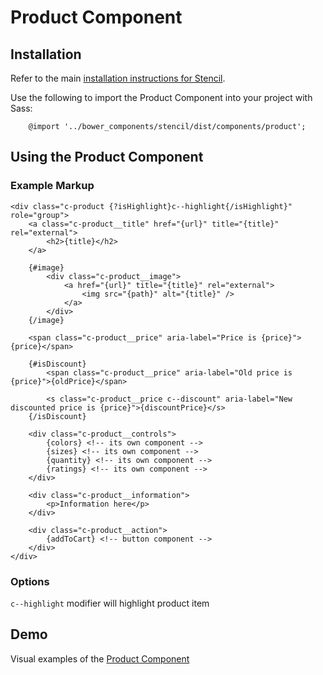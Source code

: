 # Product Component


## Installation

Refer to the main [installation instructions for Stencil](https://github.com/mobify/stencil#installation).

Use the following to import the Product Component into your project with Sass:

```
    @import '../bower_components/stencil/dist/components/product';
```

## Using the Product Component

### Example Markup

```
<div class="c-product {?isHighlight}c--highlight{/isHighlight}" role="group">
    <a class="c-product__title" href="{url}" title="{title}" rel="external">
        <h2>{title}</h2>
    </a>

    {#image}
        <div class="c-product__image">
            <a href="{url}" title="{title}" rel="external">
                <img src="{path}" alt="{title}" />
            </a>
        </div>
    {/image}

    <span class="c-product__price" aria-label="Price is {price}">{price}</span>

    {#isDiscount}
        <span class="c-product__price" aria-label="Old price is {price}">{oldPrice}</span>

        <s class="c-product__price c--discount" aria-label="New discounted price is {price}">{discountPrice}</s>
    {/isDiscount}

    <div class="c-product__controls">
        {colors} <!-- its own component -->
        {sizes} <!-- its own component -->
        {quantity} <!-- its own component -->
        {ratings} <!-- its own component -->
    </div>

    <div class="c-product__information">
        <p>Information here</p>
    </div>

    <div class="c-product__action">
        {addToCart} <!-- button component -->
    </div>
</div>
```

### Options

`c--highlight` modifier will highlight product item


## Demo

Visual examples of the [Product Component](https://mobify.github.io/stencil/visual/components/product/index.html)
